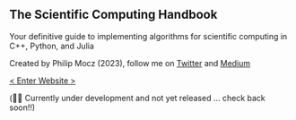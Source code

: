 ## The Scientific Computing Handbook

Your definitive guide to implementing algorithms for scientific computing in C++, Python, and Julia

Created by Philip Mocz (2023), follow me on [Twitter](https://twitter.com/PMocz) and [Medium](https://medium.com/@philip-mocz)

[< Enter Website >](https://scientific-computing-handbookgithubio.readthedocs.io/en/latest/)

(👷🔨 Currently under development and not yet released ... check back soon!!)

<!--

**Here are some ideas to get you started:**

🙋‍♀️ A short introduction - what is your organization all about?
🌈 Contribution guidelines - how can the community get involved?
👩‍💻 Useful resources - where can the community find your docs? Is there anything else the community should know?
🍿 Fun facts - what does your team eat for breakfast?
🧙 Remember, you can do mighty things with the power of [Markdown](https://docs.github.com/github/writing-on-github/getting-started-with-writing-and-formatting-on-github/basic-writing-and-formatting-syntax)
-->
